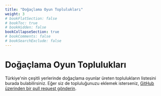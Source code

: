 ```yaml
---
title: "Doğaçlama Oyun Toplulukları"
weight: 3
# bookFlatSection: false
# bookToc: true
# bookHidden: false
bookCollapseSection: true
# bookComments: false
# bookSearchExclude: false
---
```

# Doğaçlama Oyun Toplulukları

Türkiye'nin çeşitli yerlerinde doğaçlama oyunlar üreten toplulukların listesini burada bulabilirsiniz. Eğer siz de topluluğunuzu eklemek isterseniz, [GitHub üzerinden bir pull request gönderin]().

